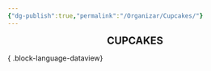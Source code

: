 ```yaml
---
{"dg-publish":true,"permalink":"/Organizar/Cupcakes/"}
---
```


<div style="text-align: center;"> <span style="font-size: 20px;"><b>CUPCAKES</b></span> </div>


{ .block-language-dataview}
